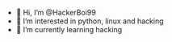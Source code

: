 - 👋 Hi, I’m @HackerBoi99
- 👀 I’m interested in python, linux and hacking
- 🌱 I’m currently learning hacking

<!---
HackerBoi99/HackerBoi99 is a ✨ special ✨ repository because its `README.md` (this file) appears on your GitHub profile.
You can click the Preview link to take a look at your changes.
--->

